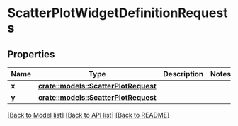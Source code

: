 # ScatterPlotWidgetDefinitionRequests

## Properties

Name | Type | Description | Notes
------------ | ------------- | ------------- | -------------
**x** | [**crate::models::ScatterPlotRequest**](ScatterPlotRequest.md) |  | 
**y** | [**crate::models::ScatterPlotRequest**](ScatterPlotRequest.md) |  | 

[[Back to Model list]](../README.md#documentation-for-models) [[Back to API list]](../README.md#documentation-for-api-endpoints) [[Back to README]](../README.md)


